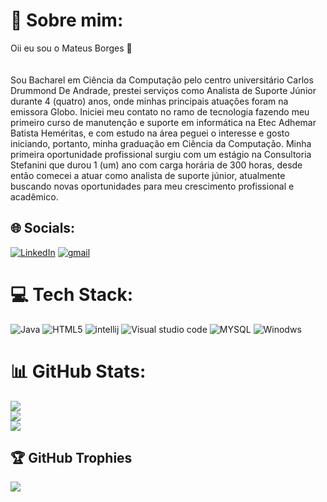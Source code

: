# 💫 Sobre mim:
Oii eu sou o Mateus Borges 👋<br><br><br>Sou Bacharel em Ciência da Computação pelo centro universitário Carlos Drummond
De Andrade, prestei serviços como Analista de Suporte Júnior durante 4 (quatro) anos,
onde minhas principais atuações foram na emissora Globo.
Iniciei meu contato no ramo de tecnologia fazendo meu primeiro curso de manutenção
e suporte em informática na Etec Adhemar Batista Heméritas, e com estudo na área
peguei o interesse e gosto iniciando, portanto, minha graduação em Ciência da
Computação.
Minha primeira oportunidade profissional surgiu com um estágio na Consultoria
Stefanini que durou 1 (um) ano com carga horária de 300 horas, desde então comecei
a atuar como analista de suporte júnior, atualmente buscando novas oportunidades
para meu crescimento profissional e acadêmico.


## 🌐 Socials:
[![LinkedIn](https://img.shields.io/badge/LinkedIn-%230077B5.svg?logo=linkedin&logoColor=white)](https://linkedin.com/in/https://www.linkedin.com/in/mateus-borges-ferreira/) [![gmail](https://img.shields.io/badge/Gmail-D14836?style=for-the-badge&logo=gmail&logoColor=white)](https://is.gd/nYPWf1
)





# 💻 Tech Stack:
![Java](https://img.shields.io/badge/java-%23ED8B00.svg?style=for-the-badge&logo=java&logoColor=white) ![HTML5](https://img.shields.io/badge/html5-%23E34F26.svg?style=for-the-badge&logo=html5&logoColor=white) ![intellij](https://img.shields.io/badge/IntelliJ_IDEA-000000.svg?style=for-the-badge&logo=intellij-idea&logoColor=white) ![Visual studio code](https://img.shields.io/badge/Visual_Studio_Code-0078D4?style=for-the-badge&logo=visual%20studio%20code&logoColor=white) ![MYSQL](https://img.shields.io/badge/MySQL-00000F?style=for-the-badge&logo=mysql&logoColor=white) ![Winodws](https://img.shields.io/badge/Windows-0078D6?style=for-the-badge&logo=windows&logoColor=white)
# 📊 GitHub Stats:
![](https://github-readme-stats.vercel.app/api?username=MateusBorges07&theme=blueberry&hide_border=false&include_all_commits=true&count_private=false)<br/>
![](https://github-readme-streak-stats.herokuapp.com/?user=MateusBorges07&theme=blueberry&hide_border=false)<br/>
![](https://github-readme-stats.vercel.app/api/top-langs/?username=MateusBorges07&theme=blueberry&hide_border=false&include_all_commits=true&count_private=false&layout=compact)

## 🏆 GitHub Trophies
![](https://github-profile-trophy.vercel.app/?username=MateusBorges07&theme=discord&no-frame=false&no-bg=false&margin-w=4)

<!-- Proudly created with GPRM ( https://gprm.itsvg.in ) -->




